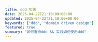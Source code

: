 ```yaml
---
title: ddd 实践
date: 2025-04-22T21:10:00+08:00
updated: 2025-04-22T21:10:00+08:00
keywords: ["ddd", "domain driven design"]
featured: true
summary: "如何看待ddd && 实践如何使用ddd"
---
```

